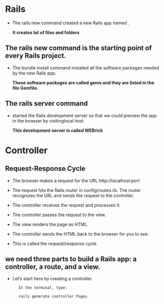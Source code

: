 # Rails

- The rails new command created a new Rails app named <the Site you want>. 
  
  **It creates lot of files and folders**

## The rails new command is the starting point of every Rails project.
  
- The bundle install command installed all the software packages needed by the new Rails app. 
  
  **These software packages are called gems and they are listed in the file Gemfile.**
  
## The rails server command 
  - started the Rails development server so that we could preview the app in the browser by visitinglocal host 
  
    **This development server is called WEBrick**
  
 # Controller 
  
  ## Request-Response Cycle 
  
  - The browser makes a request for the URL http://localhost:port
  
   - The request hits the Rails router in config/routes.rb. The router recognizes the URL and sends the request to the controller.
  
- The controller receives the request and processes it.
  
- The controller passes the request to the view.
  
- The view renders the page as HTML.
  
- The controller sends the HTML back to the browser for you to see.
  
- This is called the request/response cycle. 
  
  
 ## we need three parts to build a Rails app: a controller, a route, and a view. 
  
  - Let’s start here by creating a controller.
```
      In the terminal, type:

      rails generate controller Pages 
  
  ```
  
  
